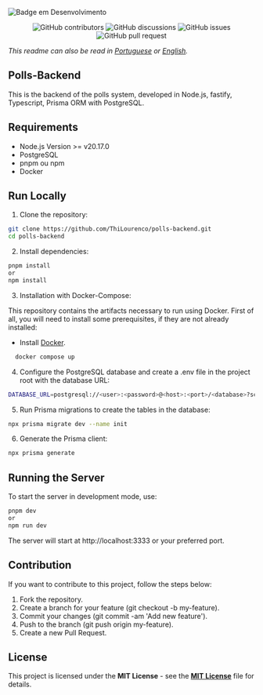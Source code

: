 ![Badge em Desenvolvimento](http://img.shields.io/static/v1?label=STATUS&message=%20DEVELOPMENT&color=GREEN&style=for-the-badge)

<p align="center">
<img src="https://img.shields.io/github/contributors/ThiLourenco/polls-backend" alt="GitHub contributors" />
<img src="https://img.shields.io/github/discussions/ThiLourenco/polls-backend" alt="GitHub discussions" />
<img src="https://img.shields.io/github/issues/ThiLourenco/polls-backend" alt="GitHub issues" />
<img src="https://img.shields.io/github/issues-pr/ThiLourenco/polls-backend" alt="GitHub pull request" />
</p>

*This readme can also be read in [Portuguese](README-pt-BR.md) or [English](README.md).*


## Polls-Backend

This is the backend of the polls system, developed in Node.js, fastify, Typescript, Prisma ORM with PostgreSQL.

## Requirements

- Node.js Version >= v20.17.0
- PostgreSQL
- pnpm ou npm
- Docker

## Run Locally

1. Clone the repository:

```bash
git clone https://github.com/ThiLourenco/polls-backend.git
cd polls-backend
```
2. Install dependencies:
```bash
pnpm install
or
npm install
```
3. Installation with Docker-Compose:

This repository contains the artifacts necessary to run using Docker. First of all, you will need to install some prerequisites, if they are not already installed:

  * Install [Docker](https://docs.docker.com/get-docker/).

```bash 
  docker compose up
```


4. Configure the PostgreSQL database and create a .env file in the project root with the database URL: 
  

```bash
DATABASE_URL=postgresql://<user>:<password>@<host>:<port>/<database>?schema=public
```
5. Run Prisma migrations to create the tables in the database:

```bash
npx prisma migrate dev --name init
```

6. Generate the Prisma client:
```bash
npx prisma generate
```
## Running the Server



To start the server in development mode, use:
```bash
pnpm dev
or 
npm run dev
```
The server will start at http://localhost:3333 or your preferred port.

## Contribution
If you want to contribute to this project, follow the steps below:

1. Fork the repository.
2. Create a branch for your feature (git checkout -b my-feature).
3. Commit your changes (git commit -am 'Add new feature').
4. Push to the branch (git push origin my-feature).
5. Create a new Pull Request.


## License

This project is licensed under the **MIT License** - see the [**MIT License**](https://github.com/ThiLourenco/polls-backend/blob/main/LICENSE) file for details.